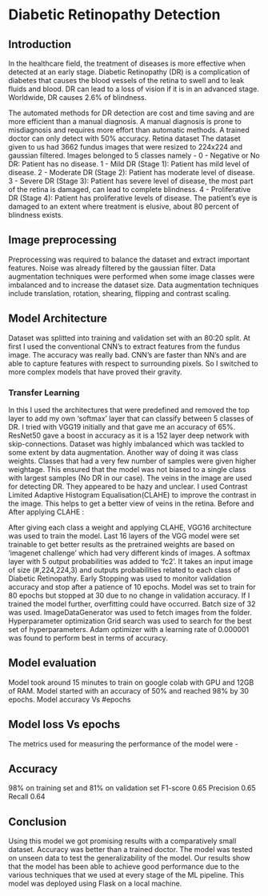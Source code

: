 # Diabetic Retinopathy Detection

## Introduction
In the healthcare field, the treatment of diseases is more effective when detected at an early stage. Diabetic Retinopathy (DR) is a complication of diabetes that causes the blood vessels of the retina to swell and to leak fluids and blood. DR can lead to a loss of vision if it is in an advanced stage. Worldwide, DR causes 2.6% of blindness.

The automated methods for DR detection are cost and time saving and are more efficient than a manual diagnosis. A manual diagnosis is prone to misdiagnosis and requires more effort than automatic methods. A trained doctor can only detect with 50% accuracy.
Retina dataset
The dataset given to us had 3662 fundus images that were resized to 224x224 and gaussian filtered. Images belonged to 5 classes namely - 
0 - Negative or No DR: Patient has no disease.
1 - Mild DR (Stage 1): Patient has mild level of disease.
2 - Moderate DR (Stage 2): Patient has moderate level of disease.
3 - Severe DR (Stage 3): Patient has severe level of disease, the most part of the retina is damaged, can lead to complete blindness.
4 - Proliferative DR (Stage 4): Patient has proliferative levels of disease. The patient’s eye is damaged to an extent where treatment is elusive, about 80 percent of blindness exists.
## Image preprocessing
Preprocessing was required to balance the dataset and extract important features. Noise was already filtered by the gaussian filter. Data augmentation techniques were performed when some image classes were imbalanced and to increase the dataset size. Data augmentation techniques include translation, rotation, shearing, flipping and contrast scaling. 

## Model Architecture
Dataset was splitted into training and validation set with an 80:20 split. At first I used the conventional CNN’s to extract features from the fundus image. The accuracy was really bad. CNN’s are faster than NN’s and are able to capture features with respect to surrounding pixels. So I switched to more complex models that have proved their gravity.
### Transfer Learning
In this I used the architectures that were predefined and removed the top layer to add my own ‘softmax’ layer that can classify between 5 classes of DR. I tried with VGG19 initially and that gave me an accuracy of 65%. ResNet50 gave a boost in accuracy as it is a 152 layer deep network with skip-connections.
Dataset was highly imbalanced which was tackled to some extent by data augmentation. Another way of doing it was class weights. Classes that had a very few number of samples were given higher weightage. This ensured that the model was not biased to a single class with largest samples (No DR in our case). 
The veins in the image are used for detecting DR. They appeared to be hazy and unclear. I used Contrast Limited Adaptive Histogram Equalisation(CLAHE) to improve the contrast in the image. This helps to get a better view of veins in the retina.
Before and After applying CLAHE : 

After giving each class a weight and applying CLAHE, VGG16 architecture was used to train the model. Last 16 layers of the VGG model were set trainable to get better results as the pretrained weights are based on ‘imagenet challenge’ which had very different kinds of images. A softmax layer with 5 output probabilities was added to ‘fc2’. It takes an input image of size (#,224,224,3) and outputs probabilities related to each class of Diabetic Retinopathy.
Early Stopping was used to monitor validation accuracy and stop after a patience of 10 epochs. Model was set to train for 80 epochs but stopped at 30 due to no change in validation accuracy. If I trained the model further, overfitting could have occurred. 
Batch size of 32 was used. ImageDataGenerator was used to fetch images from the folder.
Hyperparameter optimization
Grid search was used to search for the best set of hyperparameters. Adam optimizer with a learning rate of 0.000001 was found to perform best in terms of accuracy.


## Model evaluation
Model took around 15 minutes to train on google colab with GPU and 12GB of RAM. Model started with an accuracy of 50% and reached 98% by 30 epochs. 
Model accuracy Vs #epochs

## Model loss Vs epochs

The metrics used for measuring the performance of the model were - 


## Accuracy
98% on training set and 81% on validation set
F1-score
0.65
Precision
0.65
Recall
0.64


## Conclusion
Using this model we got promising results with a comparatively small dataset. Accuracy was better than a trained doctor. The model was tested on unseen data to test the generalizability of the model. Our results show that the model has been able to achieve good performance due to the various techniques that we used at every stage of the ML pipeline. This model was deployed using Flask on a local machine.
